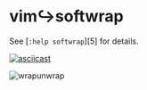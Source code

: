 # vim↪softwrap

See [`:help softwrap`][5] for details.

[![asciicast](https://asciinema.org/a/cl9Cctupv8MXIAvayz2rLkis3.svg)](https://asciinema.org/a/cl9Cctupv8MXIAvayz2rLkis3)

![wrapunwrap](https://user-images.githubusercontent.com/20521900/207529784-b0a542b5-e645-470e-b2a4-af94ffceb479.png)
